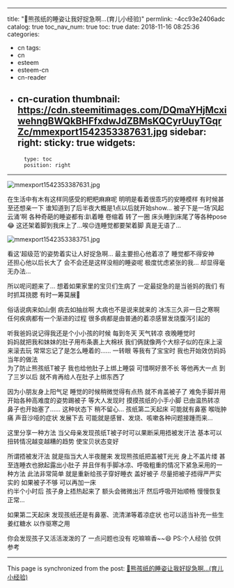 
---
title: "🐻熊孩纸的睡姿让我好捉急啊...(育儿小经验)"
permlink: -4cc93e2406adc
catalog: true
toc_nav_num: true
toc: true
date: 2018-11-16 08:25:36
categories:
- cn
tags:
- cn
- esteem
- esteem-cn
- cn-reader
- cn-curation
thumbnail: https://cdn.steemitimages.com/DQmaYHjMcxiwehngBWQkBHFfxdwJdZBMsKQCyrUuyTGqrZc/mmexport1542353387631.jpg
sidebar:
    right:
        sticky: true
widgets:
    -
        type: toc
        position: right
---


![mmexport1542353387631.jpg](https://cdn.steemitimages.com/DQmaYHjMcxiwehngBWQkBHFfxdwJdZBMsKQCyrUuyTGqrZc/mmexport1542353387631.jpg)

在生活中有木有这样同感受的粑粑麻麻呢
明明是看着很乖巧的安睡模样
有时候甚至还想亲一下
谁知道到了后半夜大概是1点以后就开始show...
被子下是一场‘风起云涌’啊
各种奇葩的睡姿都有:趴着睡  卷缩着  转了一圈
床头睡到床尾了等各种pose😂
这还架着脚到我床上了...唉😔连睡觉都要架着脚
真是无语了...


![mmexport1542353383751.jpg](https://cdn.steemitimages.com/DQmS7nGzHGoMyjxEv8qsTVy5W1hW5ib5aLLN1RDsAjKZ7sG/mmexport1542353383751.jpg)

看这‘超级范’的姿势着实让人好捉急啊...
最主要担心他着凉了    睡觉都不得安神   
还担心他以后长大了   会不会还是这样没相的睡姿呢
极度忧虑紧张的我... 却显得毫无办法...

所以呢问题来了...
想着如果家里的宝贝们生病了
一定最捉急的是当爸妈的我们
有时抓耳挠腮  有时一筹莫展🤔

俗话说病来如山倒  病去如抽丝啊
大病也不是说来就来的
冰冻三久非一日之寒啊
任何疾病都有一个渐进的过程
很多病都是由普通的着凉感冒发烧腹泻引起的

听我爸妈说记得我还是个小小孩的时候
每到冬天   天气转凉   夜晚睡觉时   
妈妈就把我和妹妹的肚子用布条裹上大棉袄
我们俩就像两个大棕子似的在床上滚来滚去玩
常常忘记了是怎么睡着的……
一转眼   等我有了宝宝时   我也开始效仿妈妈当年的做法   
为了防止熊孩纸T被子   我也给他肚子上绑上睡袋
可惜啊好景不长   等他再大一点   到了三岁以后
就不肯再给人在肚子上绑东西了

因为小朋友身上阳气足   睡觉的时候稍微觉得有点热
就不肯盖被子了   难免手脚并用
开始各种高难度的姿势踢被子
等大人发现时   摸摸孩纸的小手小脚   已由温热转凉
鼻子也开始塞了……
这种状态下   稍不留心...
孩纸第二天起床    可能就有鼻塞  喉咙肿痛   声音沙哑的症状  发展下去   可能就是感冒、发烧、咳嗽各种问题接踵而来...

这里分享一种方法   当父母亲发现孩纸T被子时可以果断采用捂被发汗法   基本可以扭转情况越变越糟的趋势    使宝贝状态变好

所谓捂被发汗法   就是指当大人半夜醒来
发现熊孩纸把盖被T光光   身上不盖片缕
甚至连睡衣也掀起露出小肚子   并且伴有手脚冰凉、呼吸粗重的情况下紧急采用的一种方法
此法非常简单   就是重新给孩子穿好睡衣  盖好被子    尽量把被子捂得严严实实的
如果被子不够  可以再加一床  
约半个小时后   孩子身上捂热起来了  额头会微微出汗    然后呼吸开始顺畅   慢慢恢复正常...

如果第二天起床   发现孩纸还是有鼻塞、流清涕等着凉症状   也可以适当补充一些生姜红糖水    以作驱寒之用

你会发现孩子又活活泼泼的了    一点问题也没有
吃嘛嘛香~~😄
PS:个人经验  仅供参考

- - -

This page is synchronized from the post: [🐻熊孩纸的睡姿让我好捉急啊...(育儿小经验)](https://steemit.com/@annepink/-4cc93e2406adc)
